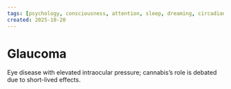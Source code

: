 ```yaml
---
tags: [psychology, consciousness, attention, sleep, dreaming, circadian-rhythms, psychoactive-drugs]
created: 2025-10-20
---
```

# Glaucoma

Eye disease with elevated intraocular pressure; cannabis’s role is debated due to short-lived effects.
